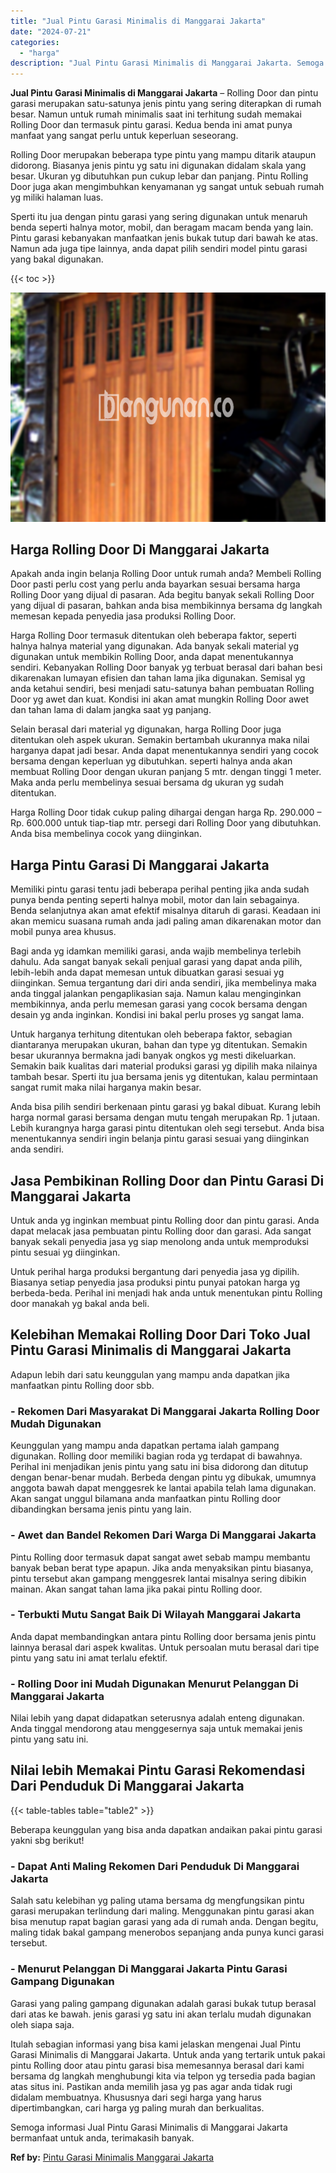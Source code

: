 ```yaml
---
title: "Jual Pintu Garasi Minimalis di Manggarai Jakarta"
date: "2024-07-21"
categories: 
  - "harga"
description: "Jual Pintu Garasi Minimalis di Manggarai Jakarta. Semoga informasi Jual Pintu Garasi Minimalis di Manggarai Jakarta bermanfaat untuk anda, terimakasih banyak..."
---
```


**Jual Pintu Garasi Minimalis di Manggarai Jakarta** – Rolling Door dan pintu garasi merupakan satu-satunya jenis pintu yang sering diterapkan di rumah besar. Namun untuk rumah minimalis saat ini terhitung sudah memakai Rolling Door dan termasuk pintu garasi. Kedua benda ini amat punya manfaat yang sangat perlu untuk keperluan seseorang.

Rolling Door merupakan beberapa type pintu yang mampu ditarik ataupun didorong. Biasanya jenis pintu yg satu ini digunakan didalam skala yang besar. Ukuran yg dibutuhkan pun cukup lebar dan panjang. Pintu Rolling Door juga akan mengimbuhkan kenyamanan yg sangat untuk sebuah rumah yg miliki halaman luas.

Sperti itu jua dengan pintu garasi yang sering digunakan untuk menaruh benda seperti halnya motor, mobil, dan beragam macam benda yang lain. Pintu garasi kebanyakan manfaatkan jenis bukak tutup dari bawah ke atas. Namun ada juga tipe lainnya, anda dapat pilih sendiri model pintu garasi yang bakal digunakan.

{{< toc >}}

![Jual Pintu Garasi Minimalis di Manggarai Jakarta](/images/pintu-garasi-39.png)

## Harga Rolling Door Di Manggarai Jakarta

Apakah anda ingin belanja Rolling Door untuk rumah anda? Membeli Rolling Door pasti perlu cost yang perlu anda bayarkan sesuai bersama harga Rolling Door yang dijual di pasaran. Ada begitu banyak sekali Rolling Door yang dijual di pasaran, bahkan anda bisa membikinnya bersama dg langkah memesan kepada penyedia jasa produksi Rolling Door.

Harga Rolling Door termasuk ditentukan oleh beberapa faktor, seperti halnya halnya material yang digunakan. Ada banyak sekali material yg digunakan untuk membikin Rolling Door, anda dapat menentukannya sendiri. Kebanyakan Rolling Door banyak yg terbuat berasal dari bahan besi dikarenakan lumayan efisien dan tahan lama jika digunakan. Semisal yg anda ketahui sendiri, besi menjadi satu-satunya bahan pembuatan Rolling Door yg awet dan kuat. Kondisi ini akan amat mungkin Rolling Door awet dan tahan lama di dalam jangka saat yg panjang.

Selain berasal dari material yg digunakan, harga Rolling Door juga ditentukan oleh aspek ukuran. Semakin bertambah ukurannya maka nilai harganya dapat jadi besar. Anda dapat menentukannya sendiri yang cocok bersama dengan keperluan yg dibutuhkan. seperti halnya anda akan membuat Rolling Door dengan ukuran panjang 5 mtr. dengan tinggi 1 meter. Maka anda perlu membelinya sesuai bersama dg ukuran yg sudah ditentukan.

Harga Rolling Door tidak cukup paling dihargai dengan harga Rp. 290.000 – Rp. 600.000 untuk tiap-tiap mtr. persegi dari Rolling Door yang dibutuhkan. Anda bisa membelinya cocok yang diinginkan.

## Harga Pintu Garasi Di Manggarai Jakarta

Memiliki pintu garasi tentu jadi beberapa perihal penting jika anda sudah punya benda penting seperti halnya mobil, motor dan lain sebagainya. Benda selanjutnya akan amat efektif misalnya ditaruh di garasi. Keadaan ini akan memicu suasana rumah anda jadi paling aman dikarenakan motor dan mobil punya area khusus.

Bagi anda yg idamkan memiliki garasi, anda wajib membelinya terlebih dahulu. Ada sangat banyak sekali penjual garasi yang dapat anda pilih, lebih-lebih anda dapat memesan untuk dibuatkan garasi sesuai yg diinginkan. Semua tergantung dari diri anda sendiri, jika membelinya maka anda tinggal jalankan pengaplikasian saja. Namun kalau menginginkan membikinnya, anda perlu memesan garasi yang cocok bersama dengan desain yg anda inginkan. Kondisi ini bakal perlu proses yg sangat lama.

Untuk harganya terhitung ditentukan oleh beberapa faktor, sebagian diantaranya merupakan ukuran, bahan dan type yg ditentukan. Semakin besar ukurannya bermakna jadi banyak ongkos yg mesti dikeluarkan. Semakin baik kualitas dari material produksi garasi yg dipilih maka nilainya tambah besar. Sperti itu jua bersama jenis yg ditentukan, kalau permintaan sangat rumit maka nilai harganya makin besar.

Anda bisa pilih sendiri berkenaan pintu garasi yg bakal dibuat. Kurang lebih harga normal garasi bersama dengan mutu tengah merupakan Rp. 1 jutaan. Lebih kurangnya harga garasi pintu ditentukan oleh segi tersebut. Anda bisa menentukannya sendiri ingin belanja pintu garasi sesuai yang diinginkan anda sendiri.

## Jasa Pembikinan Rolling Door dan Pintu Garasi Di Manggarai Jakarta

Untuk anda yg inginkan membuat pintu Rolling door dan pintu garasi. Anda dapat melacak jasa pembuatan pintu Rolling door dan garasi. Ada sangat banyak sekali penyedia jasa yg siap menolong anda untuk memproduksi pintu sesuai yg diinginkan.

Untuk perihal harga produksi bergantung dari penyedia jasa yg dipilih. Biasanya setiap penyedia jasa produksi pintu punyai patokan harga yg berbeda-beda. Perihal ini menjadi hak anda untuk menentukan pintu Rolling door manakah yg bakal anda beli.

## Kelebihan Memakai Rolling Door Dari Toko Jual Pintu Garasi Minimalis di Manggarai Jakarta

Adapun lebih dari satu keunggulan yang mampu anda dapatkan jika manfaatkan pintu Rolling door sbb.

### \- Rekomen Dari Masyarakat Di Manggarai Jakarta Rolling Door Mudah Digunakan

Keunggulan yang mampu anda dapatkan pertama ialah gampang digunakan. Rolling door memiliki bagian roda yg terdapat di bawahnya. Perihal ini menjadikan jenis pintu yang satu ini bisa didorong dan ditutup dengan benar-benar mudah. Berbeda dengan pintu yg dibukak, umumnya anggota bawah dapat menggesrek ke lantai apabila telah lama digunakan. Akan sangat unggul bilamana anda manfaatkan pintu Rolling door dibandingkan bersama jenis pintu yang lain.

### \- Awet dan Bandel Rekomen Dari Warga Di Manggarai Jakarta

Pintu Rolling door termasuk dapat sangat awet sebab mampu membantu banyak beban berat type apapun. Jika anda menyaksikan pintu biasanya, pintu tersebut akan gampang menggesrek lantai misalnya sering dibikin mainan. Akan sangat tahan lama jika pakai pintu Rolling door.

### \- Terbukti Mutu Sangat Baik Di Wilayah Manggarai Jakarta

Anda dapat membandingkan antara pintu Rolling door bersama jenis pintu lainnya berasal dari aspek kwalitas. Untuk persoalan mutu berasal dari tipe pintu yang satu ini amat terlalu efektif.

### \- Rolling Door ini Mudah Digunakan Menurut Pelanggan Di Manggarai Jakarta

Nilai lebih yang dapat didapatkan seterusnya adalah enteng digunakan. Anda tinggal mendorong atau menggesernya saja untuk memakai jenis pintu yang satu ini.

## Nilai lebih Memakai Pintu Garasi Rekomendasi Dari Penduduk Di Manggarai Jakarta

{{< table-tables table="table2" >}}

Beberapa keunggulan yang bisa anda dapatkan andaikan pakai pintu garasi yakni sbg berikut!

### \- Dapat Anti Maling Rekomen Dari Penduduk Di Manggarai Jakarta

Salah satu kelebihan yg paling utama bersama dg mengfungsikan pintu garasi merupakan terlindung dari maling. Menggunakan pintu garasi akan bisa menutup rapat bagian garasi yang ada di rumah anda. Dengan begitu, maling tidak bakal gampang menerobos sepanjang anda punya kunci garasi tersebut.

### \- Menurut Pelanggan Di Manggarai Jakarta Pintu Garasi Gampang Digunakan

Garasi yang paling gampang digunakan adalah garasi bukak tutup berasal dari atas ke bawah. jenis garasi yg satu ini akan terlalu mudah digunakan oleh siapa saja.

Itulah sebagian informasi yang bisa kami jelaskan mengenai Jual Pintu Garasi Minimalis di Manggarai Jakarta. Untuk anda yang tertarik untuk pakai pintu Rolling door atau pintu garasi bisa memesannya berasal dari kami bersama dg langkah menghubungi kita via telpon yg tersedia pada bagian atas situs ini. Pastikan anda memilih jasa yg pas agar anda tidak rugi didalam membuatnya. Khususnya dari segi harga yang harus dipertimbangkan, cari harga yg paling murah dan berkualitas.

Semoga informasi Jual Pintu Garasi Minimalis di Manggarai Jakarta bermanfaat untuk anda, terimakasih banyak.

**Ref by:** [Pintu Garasi Minimalis Manggarai Jakarta](https://id.wikipedia.org/wiki/Pintu)
